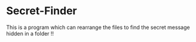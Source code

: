 # Secret-Finder
This is a program which can rearrange the files to find the secret message hidden in a folder !!
